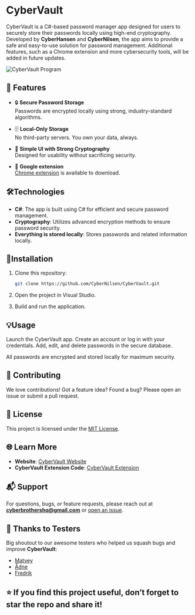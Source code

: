 # CyberVault

CyberVault is a C#-based password manager app designed for users to securely store their passwords locally using high-end cryptography. Developed by **CyberHansen** and **CyberNilsen**, the app aims to provide a safe and easy-to-use solution for password management. Additional features, such as a Chrome extension and more cybersecurity tools, will be added in future updates.


![CyberVault Program](https://github.com/user-attachments/assets/ad8568e6-56e0-4c2e-8e61-1d12526c7188)

## 🚀 Features

- 🔒 **Secure Password Storage**  
  Passwords are encrypted locally using strong, industry-standard algorithms.

- 🗄️ **Local-Only Storage**  
  No third-party servers. You own your data, always.

- 🧠 **Simple UI with Strong Cryptography**  
  Designed for usability without sacrificing security.

- 🧩 **Google extension**  
  [Chrome extension](https://chromewebstore.google.com/detail/cybervault-extension/apoijcgjdomcddnogcfjecfbgnnnhmdd?authuser=3&hl=en) is available to download.

## 🛠️Technologies

- **C#**: The app is built using C# for efficient and secure password management.
- **Cryptography**: Utilizes advanced encryption methods to ensure password security.
- **Everything is stored locally**: Stores passwords and related information locally.

## 🧪Installation

1. Clone this repository:

   ```bash
   git clone https://github.com/CyberNilsen/CyberVault.git
2. Open the project in Visual Studio.

3. Build and run the application.

## 💡Usage
Launch the CyberVault app.
Create an account or log in with your credentials.
Add, edit, and delete passwords in the secure database.

All passwords are encrypted and stored locally for maximum security.

## 🤝 Contributing
We love contributions!
Got a feature idea? Found a bug? Please open an issue or submit a pull request.

## 📜 License

This project is licensed under the [MIT License](LICENSE).


## 🌐 Learn More

- **Website**: [CyberVault Website](https://cybernilsen.github.io/CyberVault-website/index.html)
- **CyberVault Extension Code**: [CyberVault Extension](https://github.com/CyberNilsen/CyberVaultExtension)

## 📬 Support
For questions, bugs, or feature requests, please reach out at **cyberbrothershq@gmail.com** or [open an issue](https://github.com/CyberNilsen/CyberVault/issues).

## 🙌 Thanks to Testers

Big shoutout to our awesome testers who helped us squash bugs and improve **CyberVault**:

- [Matvey](https://github.com/JahBoiMat)
- [Ådne](https://github.com/Adnelilleskare)
- [Fredrik](https://github.com/JahnTeigen)

## ⭐ If you find this project useful, don’t forget to star the repo and share it!
